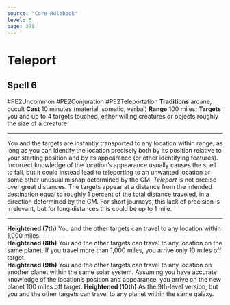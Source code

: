 ```yaml
---
source: "Core Rulebook"
level: 6
page: 378
---
```


# Teleport
## Spell 6
#PE2Uncommon #PE2Conjuration #PE2Teleportation 
**Traditions** arcane, occult
**Cast** 10 minutes (material, somatic, verbal)
**Range** 100 miles; **Targets** you and up to 4 targets touched, either willing creatures or objects roughly the size of a creature.

-----
You and the targets are instantly transported to any location within range, as long as you can identify the location precisely both by its position relative to your starting position and by its appearance (or other identifying features). Incorrect knowledge of the location’s appearance usually causes the spell to fail, but it could instead lead to teleporting to an unwanted location or some other unusual mishap determined by the GM. *Teleport* is not precise over great distances. The targets appear at a distance from the intended destination equal to roughly 1 percent of the total distance traveled, in a direction determined by the GM. For short journeys, this lack of precision is irrelevant, but for long distances this could be up to 1 mile.  

---
**Heightened (7th)** You and the other targets can travel to any location within 1,000 miles.  
**Heightened (8th)** You and the other targets can travel to any location on the same planet. If you travel more than 1,000 miles, you arrive only 10 miles off target.  
**Heightened (9th)** You and the other targets can travel to any location on another planet within the same solar system. Assuming you have accurate knowledge of the location’s position and appearance, you arrive on the new planet 100 miles off target.
**Heightened (10th)** As the 9th-level version, but you and the other targets can travel to any planet within the same galaxy.